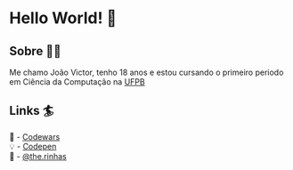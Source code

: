 # Hello World! :wave:

## Sobre :technologist:

Me chamo João Victor, tenho 18 anos e estou cursando o primeiro periodo em  Ciência da Computação na
[UFPB](https://www.ufpb.br)

## Links :surfer:

:brain: - [Codewars](https://www.codewars.com/users/JVSCirilo)  
:bulb: - [Codepen](https://codepen.io/jvscirilo)  
:art: - [@the.rinhas](https://instagram.com/the.rinhas?utm_medium=copy_link)  
